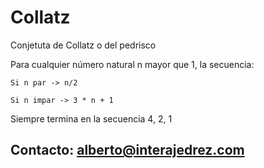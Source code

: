 # Collatz
 Conjetuta de Collatz o del pedrisco
 
Para cualquier número natural n mayor que 1, la secuencia:
	
	Si n par -> n/2

	Si n impar -> 3 * n + 1

Siempre termina en la secuencia 4, 2, 1

## Contacto: alberto@interajedrez.com

